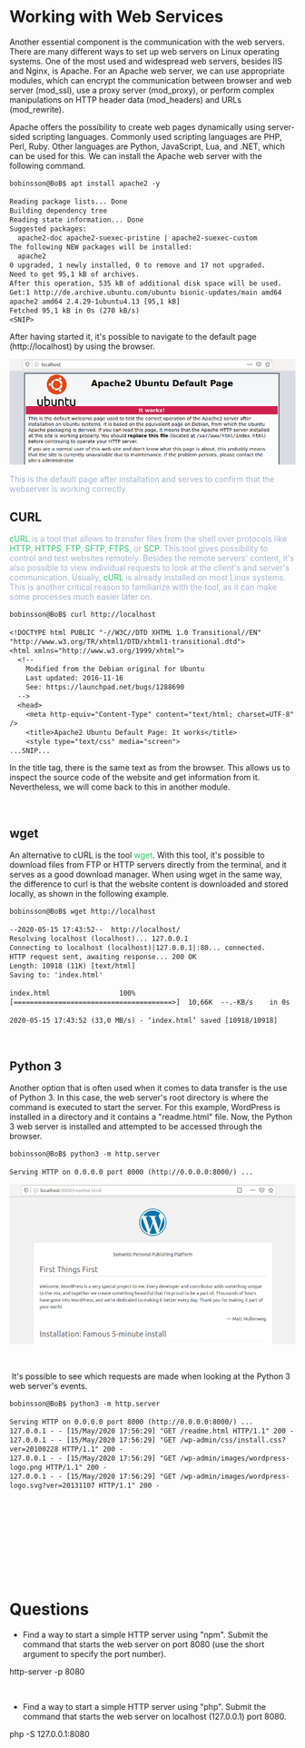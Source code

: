 # Working with Web Services

Another essential component is the communication with the web servers. There are many different ways to set up web servers on Linux operating systems. One of the most used and widespread web servers, besides IIS and Nginx, is Apache. For an Apache web server, we can use appropriate modules, which can encrypt the communication between browser and web server (mod_ssl), use a proxy server (mod_proxy), or perform complex manipulations on HTTP header data (mod_headers) and URLs (mod_rewrite).

Apache offers the possibility to create web pages dynamically using server-sided scripting languages. Commonly used scripting languages are PHP, Perl, Ruby. Other languages are Python, JavaScript, Lua, and .NET, which can be used for this. We can install the Apache web server with the following command.

```Shell
bobinsson@BoB$ apt install apache2 -y

Reading package lists... Done
Building dependency tree       
Reading state information... Done
Suggested packages:
  apache2-doc apache2-suexec-pristine | apache2-suexec-custom
The following NEW packages will be installed:
  apache2
0 upgraded, 1 newly installed, 0 to remove and 17 not upgraded.
Need to get 95,1 kB of archives.
After this operation, 535 kB of additional disk space will be used.
Get:1 http://de.archive.ubuntu.com/ubuntu bionic-updates/main amd64 apache2 amd64 2.4.29-1ubuntu4.13 [95,1 kB]
Fetched 95,1 kB in 0s (270 kB/s)   
<SNIP>
```

After having started it, it's possible to navigate to the default page (http://localhost) by using the browser.

![image](../../_resources/apache-default.png)

<span style="color: #a4b1cd;">This is the default page after installation and serves to confirm that the webserver is working correctly.</span>

## CURL

<span style="color: #a4b1cd;"><span style="color: #2dc26b;">cURL</span> is a tool that allows to transfer files from the shell over protocols like <span style="color: #2dc26b;">HTTP</span>, <span style="color: #2dc26b;">HTTPS</span>, <span style="color: #2dc26b;">FTP</span>, <span style="color: #2dc26b;">SFTP</span>, <span style="color: #2dc26b;">FTPS</span>, or <span style="color: #2dc26b;">SCP</span>. This tool gives possibility to control and test websites remotely. Besides the remote servers' content, it's also possible to view individual requests to look at the client's and server's communication. Usually, <span style="color: #2dc26b;">cURL</span> is already installed on most Linux systems. This is another critical reason to familiarize with the tool, as it can make some processes much easier later on.</span>

```Shell
bobinsson@BoB$ curl http://localhost

<!DOCTYPE html PUBLIC "-//W3C//DTD XHTML 1.0 Transitional//EN" "http://www.w3.org/TR/xhtml1/DTD/xhtml1-transitional.dtd">
<html xmlns="http://www.w3.org/1999/xhtml">
  <!--
    Modified from the Debian original for Ubuntu
    Last updated: 2016-11-16
    See: https://launchpad.net/bugs/1288690
  -->
  <head>
    <meta http-equiv="Content-Type" content="text/html; charset=UTF-8" />
    <title>Apache2 Ubuntu Default Page: It works</title>
    <style type="text/css" media="screen">
...SNIP...
```

In the title tag, there is the same text as from the browser. This allows us to inspect the source code of the website and get information from it. Nevertheless, we will come back to this in another module.

&nbsp;

## wget

An alternative to cURL is the tool <span style="color: #2dc26b;">wget</span>. With this tool, it's possible to download files from FTP or HTTP servers directly from the terminal, and it serves as a good download manager. When using wget in the same way, the difference to curl is that the website content is downloaded and stored locally, as shown in the following example. 

```Shell
bobinsson@BoB$ wget http://localhost

--2020-05-15 17:43:52--  http://localhost/
Resolving localhost (localhost)... 127.0.0.1
Connecting to localhost (localhost)|127.0.0.1|:80... connected.
HTTP request sent, awaiting response... 200 OK
Length: 10918 (11K) [text/html]
Saving to: 'index.html'

index.html                 100%[=======================================>]  10,66K  --.-KB/s    in 0s      

2020-05-15 17:43:52 (33,0 MB/s) - ‘index.html’ saved [10918/10918]
```

&nbsp;

## Python 3

Another option that is often used when it comes to data transfer is the use of Python 3. In this case, the web server's root directory is where the command is executed to start the server. For this example, WordPress is installed in a directory and it contains a "readme.html" file. Now, the Python 3 web server is installed and attempted to be accessed through the browser.

```Shell
bobinsson@BoB$ python3 -m http.server

Serving HTTP on 0.0.0.0 port 8000 (http://0.0.0.0:8000/) ...
```

![image](../../_resources/python3-browser.png)

&nbsp;

&nbsp;It's possible to see which requests are made when looking at the Python 3 web server's events.

```Shell
bobinsson@BoB$ python3 -m http.server

Serving HTTP on 0.0.0.0 port 8000 (http://0.0.0.0:8000/) ...
127.0.0.1 - - [15/May/2020 17:56:29] "GET /readme.html HTTP/1.1" 200 -
127.0.0.1 - - [15/May/2020 17:56:29] "GET /wp-admin/css/install.css?ver=20100228 HTTP/1.1" 200 -
127.0.0.1 - - [15/May/2020 17:56:29] "GET /wp-admin/images/wordpress-logo.png HTTP/1.1" 200 -
127.0.0.1 - - [15/May/2020 17:56:29] "GET /wp-admin/images/wordpress-logo.svg?ver=20131107 HTTP/1.1" 200 -
```

&nbsp;

&nbsp;

&nbsp;

&nbsp;

&nbsp;

# Questions

- Find a way to start a simple HTTP server using "npm". Submit the command that starts the web server on port 8080 (use the short argument to specify the port number).

http-server -p 8080

&nbsp;

- Find a way to start a simple HTTP server using "php". Submit the command that starts the web server on localhost (127.0.0.1) port 8080.

php -S 127.0.0.1:8080